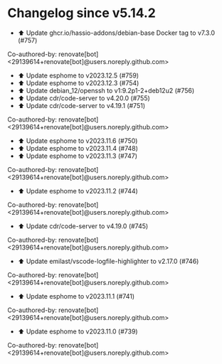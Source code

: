 # Changelog since v5.14.2
- ⬆️ Update ghcr.io/hassio-addons/debian-base Docker tag to v7.3.0 (#757)

Co-authored-by: renovate[bot] <29139614+renovate[bot]@users.noreply.github.com> 
- ⬆️ Update esphome to v2023.12.5 (#759) 
- ⬆️ Update esphome to v2023.12.3 (#754) 
- ⬆️ Update debian_12/openssh to v1:9.2p1-2+deb12u2 (#756) 
- ⬆️ Update cdr/code-server to v4.20.0 (#755) 
- ⬆️ Update cdr/code-server to v4.19.1 (#751)

Co-authored-by: renovate[bot] <29139614+renovate[bot]@users.noreply.github.com> 
- ⬆️ Update esphome to v2023.11.6 (#750) 
- ⬆️ Update esphome to v2023.11.4 (#748) 
- ⬆️ Update esphome to v2023.11.3 (#747)

Co-authored-by: renovate[bot] <29139614+renovate[bot]@users.noreply.github.com> 
- ⬆️ Update esphome to v2023.11.2 (#744)

Co-authored-by: renovate[bot] <29139614+renovate[bot]@users.noreply.github.com> 
- ⬆️ Update cdr/code-server to v4.19.0 (#745)

Co-authored-by: renovate[bot] <29139614+renovate[bot]@users.noreply.github.com> 
- ⬆️ Update emilast/vscode-logfile-highlighter to v2.17.0 (#746)

Co-authored-by: renovate[bot] <29139614+renovate[bot]@users.noreply.github.com> 
- ⬆️ Update esphome to v2023.11.1 (#741)

Co-authored-by: renovate[bot] <29139614+renovate[bot]@users.noreply.github.com> 
- ⬆️ Update esphome to v2023.11.0 (#739)

Co-authored-by: renovate[bot] <29139614+renovate[bot]@users.noreply.github.com> 
